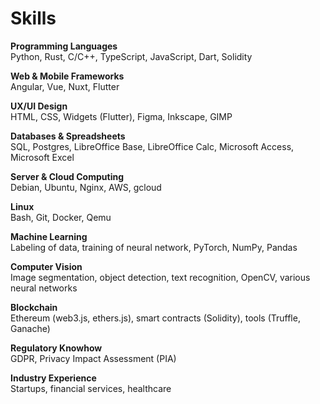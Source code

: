 <!-- markdownlint-disable MD033 -->

# Skills

**Programming Languages**<br/>
Python, Rust, C/C++, TypeScript, JavaScript, Dart, Solidity

**Web & Mobile Frameworks**<br/>
Angular, Vue, Nuxt, Flutter

**UX/UI Design**<br/>
HTML, CSS, Widgets (Flutter), Figma, Inkscape, GIMP

**Databases & Spreadsheets**<br/>
SQL, Postgres, LibreOffice Base, LibreOffice Calc, Microsoft Access, Microsoft Excel

**Server & Cloud Computing**<br/>
Debian, Ubuntu, Nginx, AWS, gcloud

**Linux**<br/>
Bash, Git, Docker, Qemu

**Machine Learning**<br/>
Labeling of data, training of neural network, PyTorch, NumPy, Pandas

**Computer Vision**<br/>
Image segmentation, object detection, text recognition, OpenCV, various neural networks

**Blockchain**<br/>
Ethereum (web3.js, ethers.js), smart contracts (Solidity), tools (Truffle, Ganache)

**Regulatory Knowhow**<br/>
GDPR, Privacy Impact Assessment (PIA)

**Industry Experience**<br/>
Startups, financial services, healthcare
